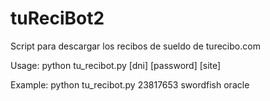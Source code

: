 # tuReciBot2
Script para descargar los recibos de sueldo de turecibo.com

Usage:   python tu_recibot.py [dni] [password] [site]

Example: python tu_recibot.py 23817653 swordfish oracle
